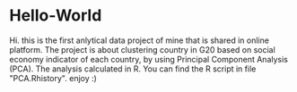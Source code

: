 # Hello-World
Hi. this is the first anlytical data project of mine that is shared in online platform.
The project is about clustering country in G20 based on social economy indicator of each country, by using Principal Component Analysis (PCA).
The analysis calculated in R. You can find the R script in file "PCA.Rhistory".
enjoy :)
